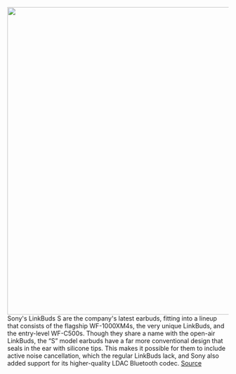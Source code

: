 <img src='https://cdn.vox-cdn.com/thumbor/gNPUsD91q3rHBRMlJ5MrLEqYA1Q=/0x0:2040x1360/1200x675/filters:focal(948x778:1274x1104)/cdn.vox-cdn.com/uploads/chorus_image/image/70883393/DSCF7987.0.jpg' width='700px' /><br/>
Sony's LinkBuds S are the company's latest earbuds, fitting into a lineup that consists of the flagship WF-1000XM4s, the very unique LinkBuds, and the entry-level WF-C500s. Though they share a name with the open-air LinkBuds, the “S” model earbuds have a far more conventional design that seals in the ear with silicone tips. This makes it possible for them to include active noise cancellation, which the regular LinkBuds lack, and Sony also added support for its higher-quality LDAC Bluetooth codec.
<a href='https://www.theverge.com/23123317/sony-linkbuds-s-earbuds-headphones-review'> Source <a/>